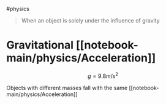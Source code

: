 #physics

> When an object is solely under the influence of gravity

# Gravitational [[notebook-main/physics/Acceleration]]
$$ g = 9.8m/s^2 $$

Objects with different masses fall with the same [[notebook-main/physics/Acceleration]]